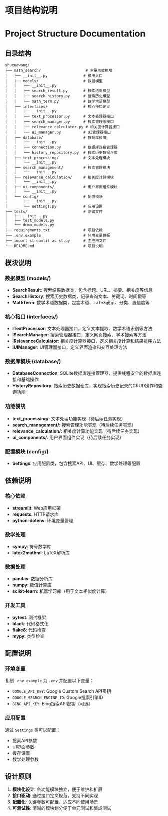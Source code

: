 # 项目结构说明
# Project Structure Documentation

## 目录结构
```
shuxuewang/
├── math_search/                    # 主要功能模块
│   ├── __init__.py                # 模块入口
│   ├── models/                    # 数据模型
│   │   ├── __init__.py
│   │   ├── search_result.py       # 搜索结果模型
│   │   ├── search_history.py      # 搜索历史模型
│   │   └── math_term.py           # 数学术语模型
│   ├── interfaces/                # 核心接口定义
│   │   ├── __init__.py
│   │   ├── text_processor.py      # 文本处理器接口
│   │   ├── search_manager.py      # 搜索管理器接口
│   │   ├── relevance_calculator.py # 相关度计算器接口
│   │   └── ui_manager.py          # UI管理器接口
│   ├── database/                  # 数据库模块
│   │   ├── __init__.py
│   │   ├── connection.py          # 数据库连接管理器
│   │   └── history_repository.py  # 搜索历史数据仓库
│   ├── text_processing/           # 文本处理模块
│   │   └── __init__.py
│   ├── search_management/         # 搜索管理模块
│   │   └── __init__.py
│   ├── relevance_calculation/     # 相关度计算模块
│   │   └── __init__.py
│   ├── ui_components/             # 用户界面组件模块
│   │   └── __init__.py
│   └── config/                    # 配置模块
│       ├── __init__.py
│       └── settings.py            # 应用设置
├── tests/                         # 测试文件
│   ├── __init__.py
│   ├── test_models.py
│   └── demo_models.py
├── requirements.txt               # 项目依赖
├── .env.example                   # 环境变量模板
├── import streamlit as st.py      # 主应用文件
└── README.md                      # 项目说明
```

## 模块说明

### 数据模型 (models/)
- **SearchResult**: 搜索结果数据类，包含标题、URL、摘要、相关度等信息
- **SearchHistory**: 搜索历史数据类，记录查询文本、关键词、时间戳等
- **MathTerm**: 数学术语数据类，包含术语、LaTeX表示、分类、置信度等

### 核心接口 (interfaces/)
- **ITextProcessor**: 文本处理器接口，定义文本提取、数学术语识别等方法
- **ISearchManager**: 搜索管理器接口，定义网页搜索、学术搜索等方法
- **IRelevanceCalculator**: 相关度计算器接口，定义相关度计算和结果排序方法
- **IUIManager**: UI管理器接口，定义界面渲染和交互处理方法

### 数据库模块 (database/)
- **DatabaseConnection**: SQLite数据库连接管理器，提供线程安全的数据库连接和基础操作
- **HistoryRepository**: 搜索历史数据仓库，实现搜索历史记录的CRUD操作和查询功能

### 功能模块
- **text_processing/**: 文本处理功能实现（待后续任务实现）
- **search_management/**: 搜索管理功能实现（待后续任务实现）
- **relevance_calculation/**: 相关度计算功能实现（待后续任务实现）
- **ui_components/**: 用户界面组件实现（待后续任务实现）

### 配置模块 (config/)
- **Settings**: 应用配置类，包含搜索API、UI、缓存、数学处理等配置

## 依赖说明

### 核心依赖
- **streamlit**: Web应用框架
- **requests**: HTTP请求库
- **python-dotenv**: 环境变量管理

### 数学处理
- **sympy**: 符号数学库
- **latex2mathml**: LaTeX解析库

### 数据处理
- **pandas**: 数据分析库
- **numpy**: 数值计算库
- **scikit-learn**: 机器学习库（用于文本相似度计算）

### 开发工具
- **pytest**: 测试框架
- **black**: 代码格式化
- **flake8**: 代码检查
- **mypy**: 类型检查

## 配置说明

### 环境变量
复制 `.env.example` 为 `.env` 并配置以下变量：
- `GOOGLE_API_KEY`: Google Custom Search API密钥
- `GOOGLE_SEARCH_ENGINE_ID`: Google搜索引擎ID
- `BING_API_KEY`: Bing搜索API密钥（可选）

### 应用配置
通过 `Settings` 类可以配置：
- 搜索API参数
- UI界面参数
- 缓存设置
- 数学处理参数

## 设计原则

1. **模块化设计**: 各功能模块独立，便于维护和扩展
2. **接口驱动**: 通过接口定义规范，支持不同实现
3. **配置化**: 关键参数可配置，适应不同使用场景
4. **可测试性**: 清晰的模块划分便于单元测试和集成测试